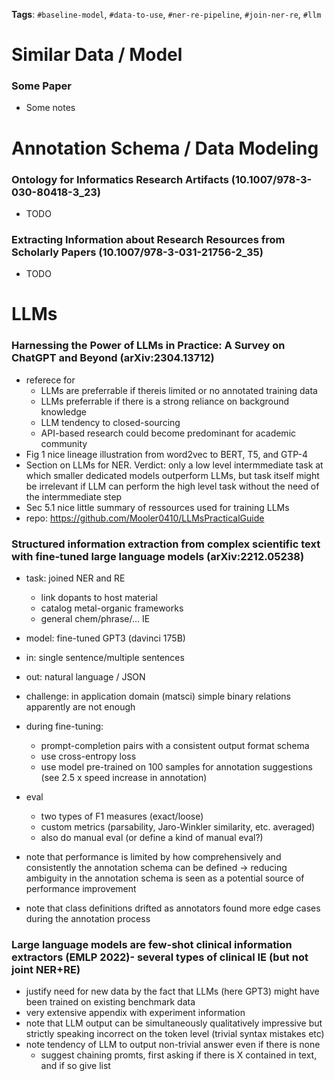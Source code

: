 **Tags**: `#baseline-model`, `#data-to-use`, `#ner-re-pipeline`, `#join-ner-re`, `#llm`

# Similar Data / Model

### Some Paper

* Some notes


# Annotation Schema / Data Modeling

### Ontology for Informatics Research Artifacts (10.1007/978-3-030-80418-3\_23)

* TODO

### Extracting Information about Research Resources from Scholarly Papers (10.1007/978-3-031-21756-2\_35)

* TODO

# LLMs

### Harnessing the Power of LLMs in Practice: A Survey on ChatGPT and Beyond (arXiv:2304.13712)

- referece for
    - LLMs are preferrable if thereis limited or no annotated training data
    - LLMs preferrable if there is a strong reliance on background knowledge
    - LLM tendency to closed-sourcing
    - API-based research could become predominant for academic community 
- Fig 1 nice lineage illustration from word2vec to BERT, T5, and GTP-4
- Section on LLMs for NER. Verdict: only a low level intermmediate task at which smaller dedicated models outperform LLMs, but task itself might be irrelevant if LLM can perform the high level task without the need of the intermmediate step
- Sec 5.1 nice little summary of ressources used for training LLMs
- repo: https://github.com/Mooler0410/LLMsPracticalGuide

### Structured information extraction from complex scientific text with fine-tuned large language models (arXiv:2212.05238)
- task: joined NER and RE
    - link dopants to host material
    - catalog metal-organic frameworks
    - general chem/phrase/... IE
- model: fine-tuned GPT3 (davinci 175B)
- in: single sentence/multiple sentences
- out: natural language / JSON

- challenge: in application domain (matsci) simple binary relations apparently are not enough

- during fine-tuning:
    - prompt-completion pairs with a consistent output format schema
    - use cross-entropy loss
    - use model pre-trained on 100 samples for annotation suggestions (see 2.5 x speed increase in annotation)

- eval
    - two types of F1 measures (exact/loose)
    - custom metrics (parsability, Jaro-Winkler similarity, etc. averaged)
    - also do manual eval (or define a kind of manual eval?)

- note that performance is limited by how comprehensively and consistently the annotation schema can be defined
    -> reducing ambiguity in the annotation schema is seen as a potential source of performance improvement
- note that class definitions drifted as annotators found more edge cases during the annotation process

### Large language models are few-shot clinical information extractors (EMLP 2022)- several types of clinical IE (but not joint NER+RE)

- justify need for new data by the fact that LLMs (here GPT3) might have been trained on existing benchmark data
- very extensive appendix with experiment information
- note that LLM output can be simultaneously qualitatively impressive but strictly speaking incorrect on the token level (trivial syntax mistakes etc)
- note tendency of LLM to output non-trivial answer even if there is none
    - suggest chaining promts, first asking if there is X contained in text, and if so give list
